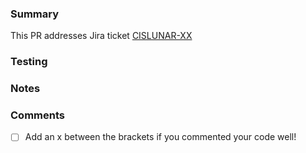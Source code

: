 ### Summary
<!-- What changes were made? What features were added? What bugs were fixed? -->
This PR addresses Jira ticket [CISLUNAR-XX](https://cislunarsoftware.atlassian.net/browse/CISLUNAR-XX)     <!-- Replace XX with JIRA ticket number -->



### Testing
<!-- How was your code tested? Include locations of test code and/or documents -->


### Notes
<!--- List any major or minor points, future thoughts, and/or future concerns -->


### Comments
- [ ] Add an x between the brackets if you commented your code well!
